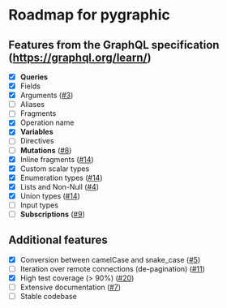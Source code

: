 # Roadmap for pygraphic

## Features from the GraphQL specification (https://graphql.org/learn/)

- [x] **Queries**
- [x] Fields
- [x] Arguments ([#3])
- [ ] Aliases
- [ ] Fragments
- [x] Operation name
- [x] **Variables**
- [ ] Directives
- [ ] **Mutations** ([#8])
- [x] Inline fragments ([#14])
- [x] Custom scalar types
- [x] Enumeration types ([#14])
- [x] Lists and Non-Null ([#4])
- [x] Union types ([#14])
- [ ] Input types
- [ ] **Subscriptions** ([#9])

## Additional features

- [x] Conversion between camelCase and snake_case ([#5])
- [ ] Iteration over remote connections (de-pagination) ([#11])
- [x] High test coverage (> 90%) ([#20])
- [ ] Extensive documentation ([#7])
- [ ] Stable codebase

[#3]: https://github.com/lonelyteapot/pygraphic/issues/3
[#4]: https://github.com/lonelyteapot/pygraphic/issues/4
[#5]: https://github.com/lonelyteapot/pygraphic/issues/5
[#7]: https://github.com/lonelyteapot/pygraphic/issues/7
[#8]: https://github.com/lonelyteapot/pygraphic/issues/8
[#9]: https://github.com/lonelyteapot/pygraphic/issues/9
[#11]: https://github.com/lonelyteapot/pygraphic/issues/11
[#14]: https://github.com/lonelyteapot/pygraphic/issues/14
[#20]: https://github.com/lonelyteapot/pygraphic/pull/20

